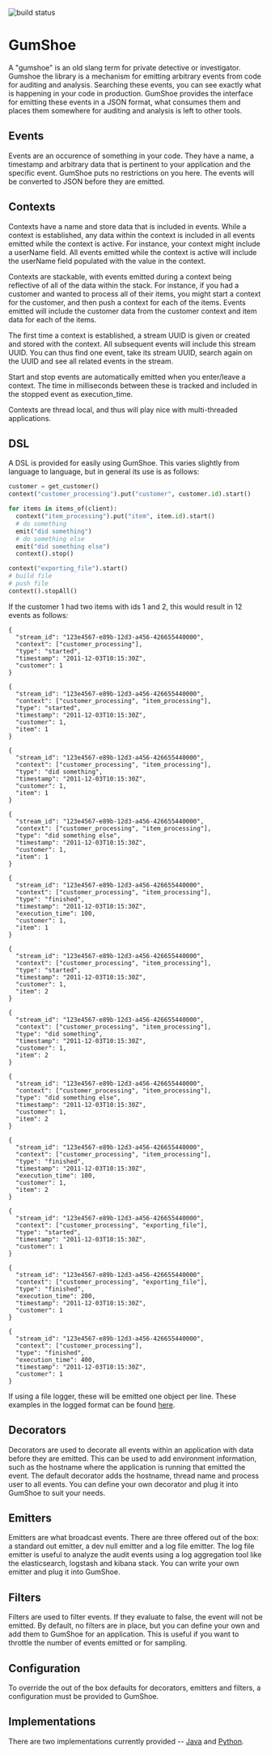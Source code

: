 ![build status](https://api.travis-ci.org/lwoodson/gumshoe.svg?branch=master)

# GumShoe
A "gumshoe" is an old slang term for private detective or investigator.  Gumshoe
the library is a mechanism for emitting arbitrary events from code for
auditing and analysis.  Searching these events, you can see exactly what is
happening in your code in production.  GumShoe provides the interface for
emitting these events in a JSON format, what consumes them and places them
somewhere for auditing and analysis is left to other tools.

## Events
Events are an occurence of something in your code.  They have a name, a
timestamp and arbitrary data that is pertinent to your application and the
specific event.  GumShoe puts no restrictions on you here.  The events will be
converted to JSON before they are emitted.

## Contexts
Contexts have a name and store data that is included in events.  While a context
is established, any data within the context is included in all events emitted
while the context is active.  For instance, your context might include a
userName field.  All events emitted while the context is active will include
the userName field populated with the value in the context.

Contexts are stackable, with events emitted during a context being reflective
of all of the data within the stack.  For instance, if you had a customer
and wanted to process all of their items, you might start a context for
the customer, and then push a context for each of the items.  Events emitted
will include the customer data from the customer context and item data for
each of the items.

The first time a context is established, a stream UUID is given or created and
stored with the context.  All subsequent events will include this stream
UUID.  You can thus find one event, take its stream UUID, search again on
the UUID and see all related events in the stream.

Start and stop events are automatically emitted when you enter/leave a
context.  The time in milliseconds between these is tracked and included in the
stopped event as execution_time.

Contexts are thread local, and thus will play nice with multi-threaded
applications.

## DSL
A DSL is provided for easily using GumShoe.  This varies slightly from
language to language, but in general its use is as follows:

```python
customer = get_customer()
context("customer_processing").put("customer", customer.id).start()

for items in items_of(client):
  context("item_processing").put("item", item.id).start()
  # do something
  emit("did something")
  # do something else
  emit("did something else")
  context().stop()

context("exporting_file").start()
# build file
# push file
context().stopAll()
```

If the customer 1 had two items with ids 1 and 2, this would result in 12 events
as follows:

```
{
  "stream_id": "123e4567-e89b-12d3-a456-426655440000",
  "context": ["customer_processing"],
  "type": "started",
  "timestamp": "2011-12-03T10:15:30Z",
  "customer": 1
}

{
  "stream_id": "123e4567-e89b-12d3-a456-426655440000",
  "context": ["customer_processing", "item_processing"],
  "type": "started",
  "timestamp": "2011-12-03T10:15:30Z",
  "customer": 1,
  "item": 1
}

{
  "stream_id": "123e4567-e89b-12d3-a456-426655440000",
  "context": ["customer_processing", "item_processing"],
  "type": "did something",
  "timestamp": "2011-12-03T10:15:30Z",
  "customer": 1,
  "item": 1
}

{
  "stream_id": "123e4567-e89b-12d3-a456-426655440000",
  "context": ["customer_processing", "item_processing"],
  "type": "did something else",
  "timestamp": "2011-12-03T10:15:30Z",
  "customer": 1,
  "item": 1
}

{
  "stream_id": "123e4567-e89b-12d3-a456-426655440000",
  "context": ["customer_processing", "item_processing"],
  "type": "finished",
  "timestamp": "2011-12-03T10:15:30Z",
  "execution_time": 100,
  "customer": 1,
  "item": 1
}

{
  "stream_id": "123e4567-e89b-12d3-a456-426655440000",
  "context": ["customer_processing", "item_processing"],
  "type": "started",
  "timestamp": "2011-12-03T10:15:30Z",
  "customer": 1,
  "item": 2
}

{
  "stream_id": "123e4567-e89b-12d3-a456-426655440000",
  "context": ["customer_processing", "item_processing"],
  "type": "did something",
  "timestamp": "2011-12-03T10:15:30Z",
  "customer": 1,
  "item": 2
}

{
  "stream_id": "123e4567-e89b-12d3-a456-426655440000",
  "context": ["customer_processing", "item_processing"],
  "type": "did something else",
  "timestamp": "2011-12-03T10:15:30Z",
  "customer": 1,
  "item": 2
}

{
  "stream_id": "123e4567-e89b-12d3-a456-426655440000",
  "context": ["customer_processing", "item_processing"],
  "type": "finished",
  "timestamp": "2011-12-03T10:15:30Z",
  "execution_time": 100,
  "customer": 1,
  "item": 2
}

{
  "stream_id": "123e4567-e89b-12d3-a456-426655440000",
  "context": ["customer_processing", "exporting_file"],
  "type": "started",
  "timestamp": "2011-12-03T10:15:30Z",
  "customer": 1
}

{
  "stream_id": "123e4567-e89b-12d3-a456-426655440000",
  "context": ["customer_processing", "exporting_file"],
  "type": "finished",
  "execution_time": 200,
  "timestamp": "2011-12-03T10:15:30Z",
  "customer": 1
}

{
  "stream_id": "123e4567-e89b-12d3-a456-426655440000",
  "context": ["customer_processing"],
  "type": "finished",
  "execution_time": 400,
  "timestamp": "2011-12-03T10:15:30Z",
  "customer": 1
}
```

If using a file logger, these will be emitted one object per line.  These
examples in the logged format can be found [here](example.json).

## Decorators
Decorators are used to decorate all events within an application with data
before they are emitted.  This can be used to add environment information,
such as the hostname where the application is running that emitted the
event.  The default decorator adds the hostname, thread name and process
user to all events.  You can define your own decorator and plug it into
GumShoe to suit your needs.

## Emitters
Emitters are what broadcast events.  There are three offered out of the box:
a standard out emitter, a dev null emitter and a log file emitter.  The
log file emitter is useful to analyze the audit events using a log aggregation
tool like the elasticsearch, logstash and kibana stack.  You can write your
own emitter and plug it into GumShoe.

## Filters
Filters are used to filter events.  If they evaluate to false, the event
will not be emitted.  By default, no filters are in place, but you can
define your own and add them to GumShoe for an application.  This is
useful if you want to throttle the number of events emitted or for sampling.

## Configuration
To override the out of the box defaults for decorators, emitters and filters,
a configuration must be provided to GumShoe.

## Implementations
There are two implementations currently provided --
[Java](java/README.md) and [Python](python/README.md).
